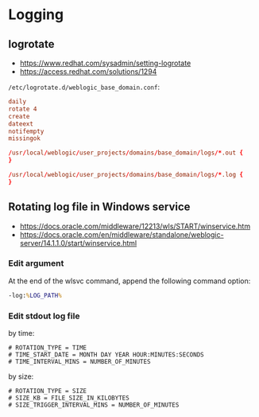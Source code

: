 # Logging

## logrotate

- https://www.redhat.com/sysadmin/setting-logrotate
- https://access.redhat.com/solutions/1294

`/etc/logrotate.d/weblogic_base_domain.conf`:

```conf
daily
rotate 4
create
dateext
notifempty
missingok

/usr/local/weblogic/user_projects/domains/base_domain/logs/*.out {
}

/usr/local/weblogic/user_projects/domains/base_domain/logs/*.log {
}
```

## Rotating log file in Windows service

- https://docs.oracle.com/middleware/12213/wls/START/winservice.htm
- https://docs.oracle.com/en/middleware/standalone/weblogic-server/14.1.1.0/start/winservice.html

### Edit argument

At the end of the wlsvc command, append the following command option:

```cmd
-log:%LOG_PATH%
```

### Edit stdout log file

by time:

```log
# ROTATION_TYPE = TIME
# TIME_START_DATE = MONTH DAY YEAR HOUR:MINUTES:SECONDS
# TIME_INTERVAL_MINS = NUMBER_OF_MINUTES
```

by size:

```log
# ROTATION_TYPE = SIZE
# SIZE_KB = FILE_SIZE_IN_KILOBYTES
# SIZE_TRIGGER_INTERVAL_MINS = NUMBER_OF_MINUTES
```
